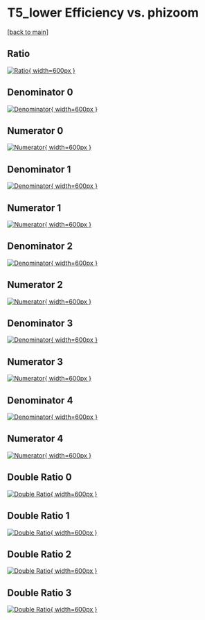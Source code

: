 # T5_lower Efficiency vs. phizoom

[[back to main](./)]



## Ratio

[![Ratio](../mtv/var/T5_lower_xtr_11_0_eff_phizoom.png){ width=600px }](../mtv/var/T5_lower_xtr_11_0_eff_phizoom.pdf)

## Denominator 0

[![Denominator](../mtv/den/T5_lower_xtr_11_0_eff_phizoom_den0.png){ width=600px }](../mtv/den/T5_lower_xtr_11_0_eff_phizoom_den0.pdf)

## Numerator 0

[![Numerator](../mtv/num/T5_lower_xtr_11_0_eff_phizoom_num0.png){ width=600px }](../mtv/num/T5_lower_xtr_11_0_eff_phizoom_num0.pdf)

## Denominator 1

[![Denominator](../mtv/den/T5_lower_xtr_11_0_eff_phizoom_den1.png){ width=600px }](../mtv/den/T5_lower_xtr_11_0_eff_phizoom_den1.pdf)

## Numerator 1

[![Numerator](../mtv/num/T5_lower_xtr_11_0_eff_phizoom_num1.png){ width=600px }](../mtv/num/T5_lower_xtr_11_0_eff_phizoom_num1.pdf)

## Denominator 2

[![Denominator](../mtv/den/T5_lower_xtr_11_0_eff_phizoom_den2.png){ width=600px }](../mtv/den/T5_lower_xtr_11_0_eff_phizoom_den2.pdf)

## Numerator 2

[![Numerator](../mtv/num/T5_lower_xtr_11_0_eff_phizoom_num2.png){ width=600px }](../mtv/num/T5_lower_xtr_11_0_eff_phizoom_num2.pdf)

## Denominator 3

[![Denominator](../mtv/den/T5_lower_xtr_11_0_eff_phizoom_den3.png){ width=600px }](../mtv/den/T5_lower_xtr_11_0_eff_phizoom_den3.pdf)

## Numerator 3

[![Numerator](../mtv/num/T5_lower_xtr_11_0_eff_phizoom_num3.png){ width=600px }](../mtv/num/T5_lower_xtr_11_0_eff_phizoom_num3.pdf)

## Denominator 4

[![Denominator](../mtv/den/T5_lower_xtr_11_0_eff_phizoom_den4.png){ width=600px }](../mtv/den/T5_lower_xtr_11_0_eff_phizoom_den4.pdf)

## Numerator 4

[![Numerator](../mtv/num/T5_lower_xtr_11_0_eff_phizoom_num4.png){ width=600px }](../mtv/num/T5_lower_xtr_11_0_eff_phizoom_num4.pdf)

## Double Ratio 0

[![Double Ratio](../mtv/ratio/T5_lower_xtr_11_0_eff_phizoom_ratio0.png){ width=600px }](../mtv/ratio/T5_lower_xtr_11_0_eff_phizoom_ratio0.pdf)

## Double Ratio 1

[![Double Ratio](../mtv/ratio/T5_lower_xtr_11_0_eff_phizoom_ratio1.png){ width=600px }](../mtv/ratio/T5_lower_xtr_11_0_eff_phizoom_ratio1.pdf)

## Double Ratio 2

[![Double Ratio](../mtv/ratio/T5_lower_xtr_11_0_eff_phizoom_ratio2.png){ width=600px }](../mtv/ratio/T5_lower_xtr_11_0_eff_phizoom_ratio2.pdf)

## Double Ratio 3

[![Double Ratio](../mtv/ratio/T5_lower_xtr_11_0_eff_phizoom_ratio3.png){ width=600px }](../mtv/ratio/T5_lower_xtr_11_0_eff_phizoom_ratio3.pdf)

